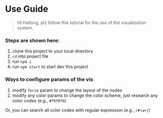 # Use Guide

> Hi Hailong, plz follow this tutorial for the use of the visualization system.


### Steps are shown here:
1. clone this project to your local directory
2. `cd` into project file
3. run `npm i`
4. run `npm start` to start dev this project


### Ways to configure params of the vis
1. modify `force` param to change the layout of the nodes
2. modify any color params to change the color scheme, just research any color codes (e.g., `#f0f0f0`)

Or, you can search all color codes with regular expression (e.g., `/#\w+/`)